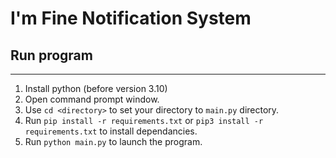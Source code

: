 # I'm Fine Notification System

## Run program

---

1. Install python (before version 3.10)
2. Open command prompt window.
3. Use `cd <directory>` to set your directory to `main.py` directory.
4. Run `pip install -r requirements.txt` or `pip3 install -r requirements.txt` to install dependancies.
5. Run `python main.py` to launch the program.
